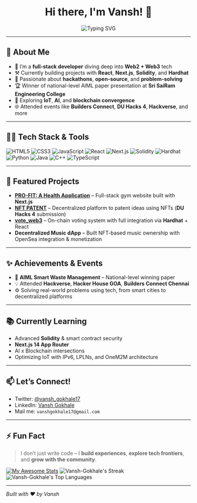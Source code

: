 <h1 align="center">Hi there, I'm Vansh! 👋</h1>

<p align="center">
  <img src="https://readme-typing-svg.demolab.com?font=Fira+Code&size=24&duration=3000&pause=1000&color=00F7F9&center=true&vCenter=true&multiline=true&width=600&lines=Developer+by+day+%E2%9A%99%EF%B8%8F;+Builder+by+night+%F0%9F%92%A1;+Web3+Explorer+%F0%9F%94%8E" alt="Typing SVG" />
</p>

---

## 🚀 About Me

- 🔭 I’m a **full-stack developer** diving deep into **Web2 + Web3** tech
- ⚒️ Currently building projects with **React**, **Next.js**, **Solidity**, and **Hardhat**
- 🎯 Passionate about **hackathons**, **open-source**, and **problem-solving**
- 🏆 Winner of national-level AIML paper presentation at **Sri SaiRam Engineering College**
- 🧠 Exploring **IoT**, **AI**, and **blockchain convergence**
- 🌐 Attended events like **Builders Connect**, **DU Hacks 4**, **Hackverse**, and more

---

## 🧑‍💻 Tech Stack & Tools

![HTML5](https://img.shields.io/badge/HTML5-E34F26?style=flat&logo=html5&logoColor=white)
![CSS3](https://img.shields.io/badge/CSS3-1572B6?style=flat&logo=css3&logoColor=white)
![JavaScript](https://img.shields.io/badge/JavaScript-F7DF1E?style=flat&logo=javascript&logoColor=black)
![React](https://img.shields.io/badge/React-20232A?style=flat&logo=react&logoColor=61DAFB)
![Next.js](https://img.shields.io/badge/Next.js-black?style=flat&logo=next.js)
![Solidity](https://img.shields.io/badge/Solidity-363636?style=flat&logo=solidity&logoColor=white)
![Hardhat](https://img.shields.io/badge/Hardhat-F7DF1E?style=flat&logo=ethereum&logoColor=black)
![Python](https://img.shields.io/badge/Python-3776AB?style=flat&logo=python&logoColor=white)
![Java](https://img.shields.io/badge/Java-007396?style=flat&logo=java&logoColor=white)
![C++](https://img.shields.io/badge/C++-00599C?style=flat&logo=c%2B%2B&logoColor=white)
![TypeScript](https://img.shields.io/badge/TypeScript-007ACC?style=flat&logo=typescript&logoColor=white)

---

## 🧩 Featured Projects

- **[PRO-FIT: A Health Application](#)** – Full-stack gym website built with **Next.js**
- **[NFT PATENT](#)** – Decentralized platform to patent ideas using NFTs (**DU Hacks 4** submission)
- **[vote_web3](#)** – On-chain voting system with full integration via **Hardhat** + React
- **Decentralized Music dApp** – Built NFT-based music ownership with OpenSea integration & monetization

---

## ✨ Achievements & Events

- 🥇 **AIML Smart Waste Management** – National-level winning paper
- 💡 Attended **Hackverse**, **Hacker House GOA**, **Builders Connect Chennai**
- ⚙️ Solving real-world problems using tech, from smart cities to decentralized platforms

---

## 📚 Currently Learning

- Advanced **Solidity** & smart contract security
- **Next.js 14 App Router**
- AI x Blockchain intersections
- Optimizing IoT with IPv6, LPLNs, and OneM2M architecture

---

## 📫 Let’s Connect!

- Twitter: [@vansh_gokhale17](https://x.com/vansh_gokhale17)
- LinkedIn: [Vansh Gokhale](https://www.linkedin.com/in/vansh-gokhale-680ab1281/)
- Mail me: `vanshgokhale17@gmail.com`

---

## ⚡ Fun Fact

> I don’t just write code – I **build experiences**, **explore tech frontiers**, and **grow with the community**.

[![My Awesome Stats](https://awesome-github-stats.azurewebsites.net/user-stats/Vansh-Gokhale?cardType=octocat&theme=outrun&preferLogin=true)](https://git.io/awesome-stats-card)
![Vansh-Gokhale's Streak](https://github-readme-streak-stats.herokuapp.com/?user=Vansh-Gokhale&theme=outrun&hide_border=false)
![Vansh-Gokhale's Top Languages](https://github-readme-stats.vercel.app/api/top-langs/?username=Vansh-Gokhale&theme=outrun&show_icons=true&hide_border=false&layout=compact)

---

*Built with ❤️ by Vansh*

